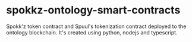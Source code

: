 # spokkz-ontology-smart-contracts
Spokk'z token contract and Spuul's tokenization contract deployed to the ontology blockchain. 
It's created using python, nodejs and typescript.
